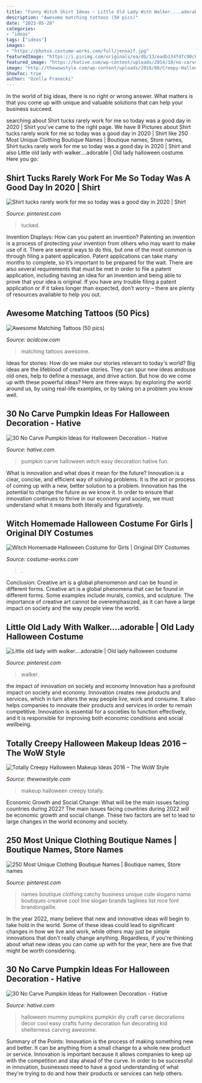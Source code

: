 ```yaml
---
title: "Funny Witch Shirt Ideas ~ Little Old Lady With Walker....adorable"
description: "Awesome matching tattoos (50 pics)"
date: "2023-05-20"
categories:
- "ideas"
tags: ["ideas"]
images:
- "https://photos.costume-works.com/full/jenna1f.jpg"
featuredImage: "https://i.pinimg.com/originals/ea/db/13/eadb134fdfc90cb4f82ab8ed86315d3f.jpg"
featured_image: "https://hative.com/wp-content/uploads/2014/10/no-carve-pumpkin-ideas/18-witch-pumpkin.jpg"
image: "http://thewowstyle.com/wp-content/uploads/2016/06/Creepy-Halloween-Makeup.jpg"
ShowToc: true
author: "Ozella Franecki"
---
```



In the world of big ideas, there is no right or wrong answer. What matters is that you come up with unique and valuable solutions that can help your business succeed.

	

		
searching about Shirt tucks rarely work for me so today was a good day in 2020 | Shirt you've came to the right page. We have 8 Pictures about Shirt tucks rarely work for me so today was a good day in 2020 | Shirt like 250 Most Unique Clothing Boutique Names | Boutique names, Store names, Shirt tucks rarely work for me so today was a good day in 2020 | Shirt and also Little old lady with walker....adorable | Old lady halloween costume. Here you go:
		
    
## Shirt Tucks Rarely Work For Me So Today Was A Good Day In 2020 | Shirt

<img loading=lazy src="https://i.pinimg.com/736x/77/f6/d3/77f6d3bc95b1f3353dc1ed31df6b985b.jpg" onerror="this.onerror=null;this.src='https://tse3.mm.bing.net/th?id=OIP.gZSJ2K-JGAnj1yPMD1cYCAHaKa&amp;pid=15.1';" alt="Shirt tucks rarely work for me so today was a good day in 2020 | Shirt">

_Source: pinterest.com_

>tucked. 

	

Invention Displays: How can you patent an invention?
Patenting an invention is a process of protecting your invention from others who may want to make use of it. There are several ways to do this, but one of the most common is through filing a patent application. Patent applications can take many months to complete, so it’s important to be prepared for the wait. There are also several requirements that must be met in order to file a patent application, including having an idea for an invention and being able to prove that your idea is original. If you have any trouble filing a patent application or if it takes longer than expected, don’t worry – there are plenty of resources available to help you out.

    
## Awesome Matching Tattoos (50 Pics)

<img loading=lazy src="https://cdn.acidcow.com/pics/20190528/1559058939_iz2vl8tv0y.jpg" onerror="this.onerror=null;this.src='https://tse4.mm.bing.net/th?id=OIP.zkKMot3mXCdBrejS29HjRwHaJQ&amp;pid=15.1';" alt="Awesome Matching Tattoos (50 pics)">

_Source: acidcow.com_

>matching tattoos awesome. 

	

Ideas for stories: How do we make our stories relevant to today's world?
Big ideas are the lifeblood of creative stories. They can spur new ideas andouse old ones, help to define a message, and drive action. But how do we come up with these powerful ideas? Here are three ways: by exploring the world around us, by using real-life examples, or by taking on a problem you know well.

    
## 30 No Carve Pumpkin Ideas For Halloween Decoration - Hative

<img loading=lazy src="https://hative.com/wp-content/uploads/2014/10/no-carve-pumpkin-ideas/18-witch-pumpkin.jpg" onerror="this.onerror=null;this.src='https://tse1.mm.bing.net/th?id=OIP.7PG37TPrIKos-ENF-Z7slgHaIO&amp;pid=15.1';" alt="30 No Carve Pumpkin Ideas for Halloween Decoration - Hative">

_Source: hative.com_

>pumpkin carve halloween witch easy decoration hative fun. 

	

What is innovation and what does it mean for the future?
Innovation is a clear, concise, and efficient way of solving problems. It is the act or process of coming up with a new, better solution to a problem. Innovation has the potential to change the future as we know it. In order to ensure that innovation continues to thrive in our economy and society, we must understand what it means both literally and figuratively.

    
## Witch Homemade Halloween Costume For Girls | Original DIY Costumes

<img loading=lazy src="https://photos.costume-works.com/full/jenna1f.jpg" onerror="this.onerror=null;this.src='https://tse1.mm.bing.net/th?id=OIP.-bSJWU5KYQGP3E5tHmlvtQAAAA&amp;pid=15.1';" alt="Witch Homemade Halloween Costume for Girls | Original DIY Costumes">

_Source: costume-works.com_

>. 

	

Conclusion: Creative art is a global phenomenon and can be found in different forms.
Creative art is a global phenomena that can be found in different forms. Some examples include murals, comics, and sculpture. The importance of creative art cannot be overemphasized, as it can have a large impact on society and the way people view the world.

    
## Little Old Lady With Walker....adorable | Old Lady Halloween Costume

<img loading=lazy src="https://i.pinimg.com/originals/ea/db/13/eadb134fdfc90cb4f82ab8ed86315d3f.jpg" onerror="this.onerror=null;this.src='https://tse1.mm.bing.net/th?id=OIP.mcFZLmjLGhY7Xrvfd2sMqAAAAA&amp;pid=15.1';" alt="Little old lady with walker....adorable | Old lady halloween costume">

_Source: pinterest.com_

>walker. 

	

the impact of innovation on society and economy
Innovation has a profound impact on society and economy. Innovation creates new products and services, which in turn alters the way people live, work and consume. It also helps companies to innovate their products and services in order to remain competitive. Innovation is essential for a societies to function effectively, and it is responsible for improving both economic conditions and social wellbeing.

    
## Totally Creepy Halloween Makeup Ideas 2016 – The WoW Style

<img loading=lazy src="http://thewowstyle.com/wp-content/uploads/2016/06/Creepy-Halloween-Makeup.jpg" onerror="this.onerror=null;this.src='https://tse1.mm.bing.net/th?id=OIP.U5d4q-7o7szBqn4fnvTpvwHaKE&amp;pid=15.1';" alt="Totally Creepy Halloween Makeup Ideas 2016 – The WoW Style">

_Source: thewowstyle.com_

>makeup halloween creepy totally. 

	

Economic Growth and Social Change: What will be the main issues facing countries during 2022?
The main issues facing countries during 2022 will be economic growth and social change. These two factors are set to lead to large changes in the world economy and society.

    
## 250 Most Unique Clothing Boutique Names | Boutique Names, Store Names

<img loading=lazy src="https://i.pinimg.com/736x/78/ee/4e/78ee4ed3e6ed5c55a442b02fc8603391--clothing-boutique-names-ideas-boutique-names-catchy.jpg" onerror="this.onerror=null;this.src='https://tse4.mm.bing.net/th?id=OIP.142sZStX6IsVzVJPlZlUAQHaLG&amp;pid=15.1';" alt="250 Most Unique Clothing Boutique Names | Boutique names, Store names">

_Source: pinterest.com_

>names boutique clothing catchy business unique cute slogans name boutiques creative cool line slogan brands taglines list nice font brandongaille. 

	

In the year 2022, many believe that new and innovative ideas will begin to take hold in the world. Some of these ideas could lead to significant changes in how we live and work, while others may just be simple innovations that don't really change anything. Regardless, if you're thinking about what new ideas you can come up with for the year, here are five that might be worth considering.

    
## 30 No Carve Pumpkin Ideas For Halloween Decoration - Hative

<img loading=lazy src="https://hative.com/wp-content/uploads/2014/10/no-carve-pumpkin-ideas/2-mummy-pumpkin.jpg" onerror="this.onerror=null;this.src='https://tse1.mm.bing.net/th?id=OIP.XxVwlBWI4zRnADfGqVzCgwHaLG&amp;pid=15.1';" alt="30 No Carve Pumpkin Ideas for Halloween Decoration - Hative">

_Source: hative.com_

>halloween mummy pumpkins pumpkin diy craft carve decorations decor cool easy crafts funny decoration fun decorating kid shelterness carving awesome. 

	

Summary of the Points:
Innovation is the process of making something new and better. It can be anything from a small change to a whole new product or service. Innovation is important because it allows companies to keep up with the competition and stay ahead of the curve. In order to be successful in innovation, businesses need to have a good understanding of what they're trying to do and how their products or services can help others.

